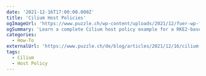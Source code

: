 ```yaml
---
date: '2021-12-16T17:00:00.000Z'
title: 'Cilium Host Policies'
ogImageUrl: 'https://www.puzzle.ch/wp-content/uploads/2021/12/fuer-wp-front-bilder5-1536x480.png'
ogSummary: 'Learn a complete Cilium host policy example for a RKE2-based Kubernetes cluster'
categories:
  - How-To
externalUrl: 'https://www.puzzle.ch/de/blog/articles/2021/12/16/cilium-host-policies'
tags:
  - Cilium
  - Host Policy
---
```

